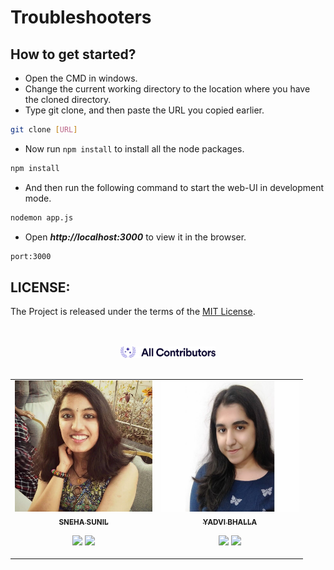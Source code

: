 # Troubleshooters

## How to get started?

- Open the CMD in windows.
- Change the current working directory to the location where you have the cloned directory.
- Type git clone, and then paste the URL you copied earlier.

```sh
git clone [URL]
```

- Now run `npm install` to install all the node packages.

```sh
npm install
```

- And then run the following command to start the web-UI in development mode. 

```sh
nodemon app.js
```
- Open ***http://localhost:3000*** to view it in the browser.
```sh
port:3000
```

## LICENSE:
The Project is released under the terms of the [MIT License](LICENSE).

</br>
</br>

<div align="center">
    <a href="https://allcontributors.org">
        <img width="30%" height="50%" src="/images/contribute.svg" alt="✨ All Contributors ✨" width="800px" />
    </a>
</div>

</br>
<div align="center">
<table>
  <tr align = "center">
       <td align="center"><a href="https://github.com/snehasunilnair"><img src="/images/WhatsApp Image 2021-05-02 at 11.04.54 AM.jpeg" width="220px" height="210px" alt=""/><br /><sub><b>SNEHA SUNIL</b></sub></a><br /><p align="center">
    
   <a href="https://www.linkedin.com/in/snehasunil/" alt="Linkedin"><img src="https://raw.githubusercontent.com/jayehernandez/jayehernandez/3f5402efef9a0ae89211a6e04609558e862ca616/readme/linkedin-fill.svg"></a>
    <a href="mailto:ss4795@srmist.edu.in" alt="Contact me"><img src="https://raw.githubusercontent.com/jayehernandez/jayehernandez/3f5402efef9a0ae89211a6e04609558e862ca616/readme/mail-fill.svg"></a>
   
  </p>
</td>
      
   <td align="center"><a href="https://github.com/yadvi12"><img src="/images/WhatsApp Image 2021-04-30 at 7.14.36 PM.jpeg" width="220px;" height="210px;" alt=""/><br /><sub><b>YADVI BHALLA</b></sub></a><br />
    <p align="center">
   
   <a href="https://www.linkedin.com/in/yadvibhalla1210" alt="Linkedin"><img src="https://raw.githubusercontent.com/jayehernandez/jayehernandez/3f5402efef9a0ae89211a6e04609558e862ca616/readme/linkedin-fill.svg"></a>
    <a href="mailto:yadvibhalla2002@gmail.com" alt="Contact me"><img src="https://raw.githubusercontent.com/jayehernandez/jayehernandez/3f5402efef9a0ae89211a6e04609558e862ca616/readme/mail-fill.svg"></a>
   
  </p>

</td>

   
   
  </tr>
  </table>
  </div>
